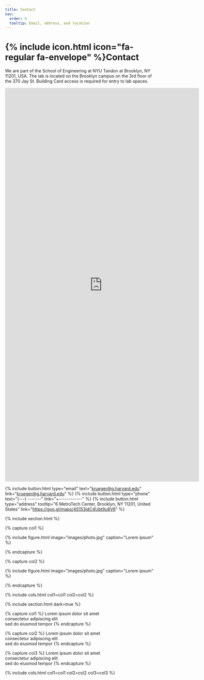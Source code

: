 ```yaml
---
title: Contact
nav:
  order: 5
  tooltip: Email, address, and location
---
```


# {% include icon.html icon="fa-regular fa-envelope" %}Contact

We are part of the School of Engineering at NYU Tandon at Brooklyn, NY 11201, USA. The lab is located on the Brooklyn campus on the 3rd floor of the  370 Jay St. Building Card access is required for entry to lab spaces.

<iframe src="https://docs.google.com/forms/d/e/1FAIpQLSd_P_k6ev8tNdR1qB6DskcWV_WfpsgOm5_YKFDHgZKAPXHAvg/viewform?embedded=true" width="640" height="1297" frameborder="0" marginheight="0" marginwidth="0">Loading…</iframe>

{%
  include button.html
  type="email"
  text="krueger@g.harvard.edu"
  link="krueger@g.harvard.edu"
%}
{%
  include button.html
  type="phone"
  text="(---) -------"
  link="+------------"
%}
{%
  include button.html
  type="address"
  tooltip="6 MetroTech Center, Brooklyn, NY 11201, United States"
  link="https://goo.gl/maps/4S153idC4Ubt9u8V6"
%}

{% include section.html %}

{% capture col1 %}

{%
  include figure.html
  image="images/photo.jpg"
  caption="Lorem ipsum"
%}

{% endcapture %}

{% capture col2 %}

{%
  include figure.html
  image="images/photo.jpg"
  caption="Lorem ipsum"
%}

{% endcapture %}

{% include cols.html col1=col1 col2=col2 %}

{% include section.html dark=true %}

{% capture col1 %}
Lorem ipsum dolor sit amet  
consectetur adipiscing elit  
sed do eiusmod tempor
{% endcapture %}

{% capture col2 %}
Lorem ipsum dolor sit amet  
consectetur adipiscing elit  
sed do eiusmod tempor
{% endcapture %}

{% capture col3 %}
Lorem ipsum dolor sit amet  
consectetur adipiscing elit  
sed do eiusmod tempor
{% endcapture %}

{% include cols.html col1=col1 col2=col2 col3=col3 %}
